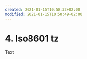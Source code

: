 ```yaml
---
created: 2021-01-15T10:50:32+02:00
modified: 2021-01-15T10:50:49+02:00
---
```


# 4. Iso8601 tz

Text